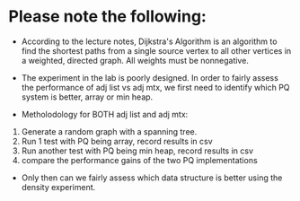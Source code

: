 # Please note the following:

-   According to the lecture notes, Dijkstra's Algorithm is an algorithm to find the shortest paths from a single source vertex to all other vertices in a weighted, directed graph. All weights must be nonnegative.

-   The experiment in the lab is poorly designed. In order to fairly assess the performance of adj list vs adj mtx, we first need to identify which PQ system is better, array or min heap.

-   Metholodology for BOTH adj list and adj mtx:

1. Generate a random graph with a spanning tree.
2. Run 1 test with PQ being array, record results in csv
3. Run another test with PQ being min heap, record results in csv
4. compare the performance gains of the two PQ implementations

-   Only then can we fairly assess which data structure is better using the density experiment.
